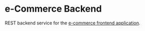 # e-Commerce Backend
REST backend service for the [e-commerce frontend application](https://github.com/DannRom/ecommerce-frontend).